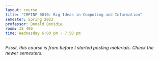 ```yaml
---
layout: course
title: "CMPINF 0010: Big Ideas in Computing and Information"
semester: Spring 2023
professor: Donald Bonidie
room: IS 406
time: Wednesday 6:00 pm - 7:50 pm
---
```


*Pssst, this course is from before I started posting materials. Check the newer semesters.*